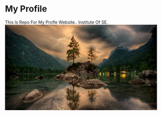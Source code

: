 # My Profile
This Is Repo For My Profle Website..
Institute Of SE.
![Image of Web](assets/Images/nature-3082832__480.jpg)
